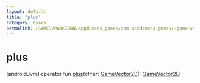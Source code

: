 ```yaml
---
layout: default
title: "plus"
category: games
permalink: /GAMES/MARKDOWN/appdimens_games/com.appdimens.games/-game-vector2-d/plus.html
---
```


# plus

[androidJvm]
operator fun [plus](plus.md)(other: [GameVector2D](README.md)): [GameVector2D](README.md)